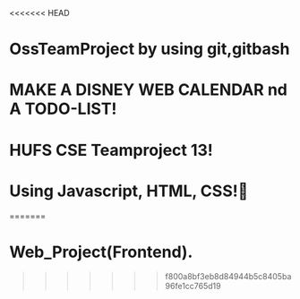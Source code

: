 <<<<<<< HEAD
# OssTeamProject by using git,gitbash
# MAKE  A DISNEY WEB CALENDAR nd A TODO-LIST!
# HUFS CSE Teamproject 13!
# Using Javascript, HTML, CSS!🤩
=======
# Web_Project(Frontend).
>>>>>>> f800a8bf3eb8d84944b5c8405ba96fe1cc765d19
